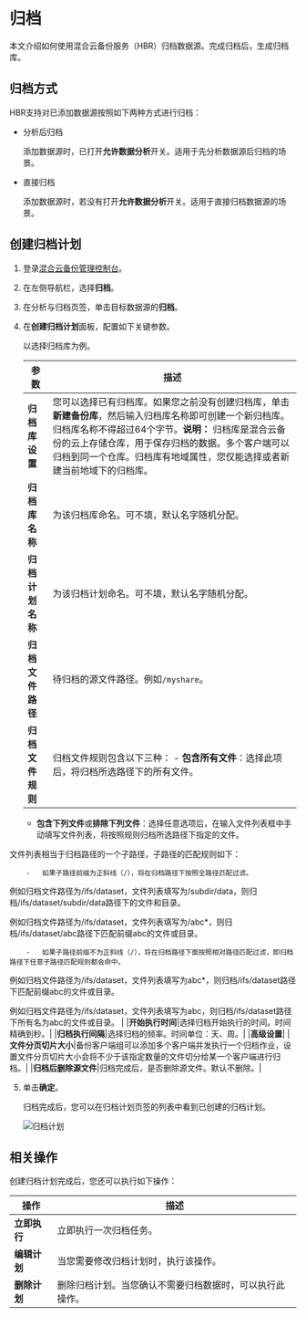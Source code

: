# 归档

本文介绍如何使用混合云备份服务（HBR）归档数据源。完成归档后，生成归档库。

## 归档方式

HBR支持对已添加数据源按照如下两种方式进行归档：

-   分析后归档

    添加数据源时，已打开**允许数据分析**开关。适用于先分析数据源后归档的场景。

-   直接归档

    添加数据源时，若没有打开**允许数据分析**开关。适用于直接归档数据源的场景。


## 创建归档计划

1.  登录[混合云备份管理控制台](https://hbr.console.aliyun.com)。

2.  在左侧导航栏，选择**归档**。

3.  在分析与归档页签，单击目标数据源的**归档**。

4.  在**创建归档计划**面板，配置如下关键参数。

    以选择归档库为例。

    |参数|描述|
    |--|--|
    |**归档库设置**|您可以选择已有归档库。如果您之前没有创建归档库，单击**新建备份库**，然后输入归档库名称即可创建一个新归档库。归档库名称不得超过64个字节。**说明：** 归档库是混合云备份的云上存储仓库，用于保存归档的数据。多个客户端可以归档到同一个仓库。归档库有地域属性，您仅能选择或者新建当前地域下的归档库。 |
    |**归档库名称**|为该归档库命名。可不填，默认名字随机分配。|
    |**归档计划名称**|为该归档计划命名。可不填，默认名字随机分配。|
    |**归档文件路径**|待归档的源文件路径。例如`/myshare`。|
    |**归档文件规则**|归档文件规则包含以下三种：    -   **包含所有文件**：选择此项后，将归档所选路径下的所有文件。
    -   **包含下列文件**或**排除下列文件**：选择任意选项后，在输入文件列表框中手动填写文件列表，将按照规则归档所选路径下指定的文件。

文件列表相当于归档路径的一个子路径，子路径的匹配规则如下：

        -   如果子路径前缀为正斜线（/），将在归档路径下按照全路径匹配过滤。

例如归档文件路径为/ifs/dataset，文件列表填写为/subdir/data，则归档/ifs/dataset/subdir/data路径下的文件和目录。

例如归档文件路径为/ifs/dataset，文件列表填写为/abc\*，则归档/ifs/dataset/abc路径下匹配前缀abc的文件或目录。

        -   如果子路径前缀不为正斜线（/），将在归档路径下面按照相对路径匹配过滤，即归档路径下任意子路径匹配规则都会命中。

例如归档文件路径为/ifs/dataset，文件列表填写为abc\*，则归档/ifs/dataset路径下匹配前缀abc的文件或目录。

例如归档文件路径为/ifs/dataset，文件列表填写为abc，则归档/ifs/dataset路径下所有名为abc的文件或目录。 |
    |**开始执行时间**|选择归档开始执行的时间。时间精确到秒。|
    |**归档执行间隔**|选择归档的频率。时间单位：天、周。|
    |**高级设置**|
    |**文件分页切片大小**|备份客户端组可以添加多个客户端并发执行一个归档作业，设置文件分页切片大小会将不少于该指定数量的文件切分给某一个客户端进行归档。|
    |**归档后删除源文件**|归档完成后，是否删除源文件。默认不删除。|

5.  单击**确定**。

    归档完成后，您可以在归档计划页签的列表中看到已创建的归档计划。

    ![归档计划](https://static-aliyun-doc.oss-accelerate.aliyuncs.com/assets/img/zh-CN/2271637161/p260332.png)


## 相关操作

创建归档计划完成后，您还可以执行如下操作：

|操作|描述|
|--|--|
|**立即执行**|立即执行一次归档任务。|
|**编辑计划**|当您需要修改归档计划时，执行该操作。|
|**删除计划**|删除归档计划。当您确认不需要归档数据时，可以执行此操作。|

